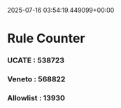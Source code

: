 2025-07-16 03:54:19.449099+00:00
# Rule Counter 
 ### UCATE : 538723

 ### Veneto : 568822

 ### Allowlist : 13930
